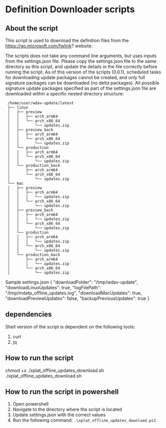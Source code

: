 # Definition Downloader scripts

## About the script

This script is used to download the definition files from the https://go.microsoft.com/fwlink? website.

The scripts does not take any command line arguments, but uses inputs from the settings.json file.
Please copy the settings.json file to the same directory as this script, and update the details in the file correctly before running the script.
As of this version of the scripts (0.0.1), scheduled tasks for downloading update packages cannot be created, and only full signature packages can be downloaded (no delta packages). 
All possible signature update packages specified as part of the settings.json file are downloaded within a specific nested directory structure:

     /home/user/wdav-update/latest
     ├── linux
     │   ├── preview
     │   │   ├── arch_arm64
     │   │   └── arch_x86_64
     │   │       └── updates.zip
     │   ├── preview_back
     │   │   ├── arch_arm64
     │   │   └── arch_x86_64
     │   │       └── updates.zip
     │   └── production
     │   │   ├── arch_arm64
     │   │   └── arch_x86_64
     │   │       └── updates.zip
     │   └── production_back
     │       ├── arch_arm64
     │       └── arch_x86_64
     │           └── updates.zip
     └── mac
     │   ├── preview
     │   │   ├── arch_arm64
     │   │   |   └── updates.zip
     │   │   └── arch_x86_64
     │   │       └── updates.zip
     │   ├── preview_back
     │   │   ├── arch_arm64
     │   │   |   └── updates.zip
     │   │   └── arch_x86_64
     │   │       └── updates.zip
     │   └── production
     │   │   ├── arch_arm64
     │   │   |   └── updates.zip
     │   │   └── arch_x86_64
     │   │       └── updates.zip
     │   └── production_back
     │       ├── arch_arm64
     │       |   └── updates.zip
     │       └── arch_x86_64
     │           └── updates.zip



Sample settings.json
{
  "downloadFolder": "/tmp/wdav-update",
  "downloadLinuxUpdates": true,
  "logFilePath": "/tmp/mdatp_offline_updates.log",
  "downloadMacUpdates": true,
  "downloadPreviewUpdates": false,
  "backupPreviousUpdates": true 
}


## dependencies
Shell version of the script is dependent on the following tools:
1.  curl
2.  jq

## How to run the script
chmod +x ./xplat_offline_updates_download.sh
./xplat_offline_updates_download.sh

## How to run the script in powershell
1. Open powershell
2. Navigate to the directory where the script is located
3. Update settings.json with the correct values
4. Run the following command:
    `.\xplat_offline_updates_download.ps1`